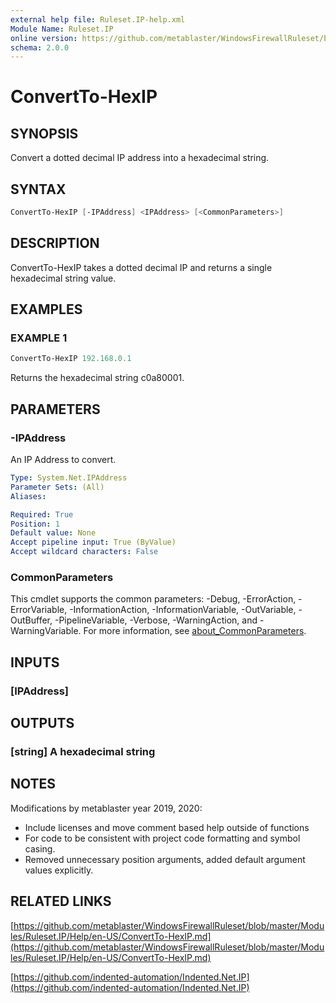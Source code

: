 ```yaml
---
external help file: Ruleset.IP-help.xml
Module Name: Ruleset.IP
online version: https://github.com/metablaster/WindowsFirewallRuleset/blob/master/Modules/Ruleset.IP/Help/en-US/ConvertTo-HexIP.md
schema: 2.0.0
---
```


# ConvertTo-HexIP

## SYNOPSIS

Convert a dotted decimal IP address into a hexadecimal string.

## SYNTAX

```powershell
ConvertTo-HexIP [-IPAddress] <IPAddress> [<CommonParameters>]
```

## DESCRIPTION

ConvertTo-HexIP takes a dotted decimal IP and returns a single hexadecimal string value.

## EXAMPLES

### EXAMPLE 1

```powershell
ConvertTo-HexIP 192.168.0.1
```

Returns the hexadecimal string c0a80001.

## PARAMETERS

### -IPAddress

An IP Address to convert.

```yaml
Type: System.Net.IPAddress
Parameter Sets: (All)
Aliases:

Required: True
Position: 1
Default value: None
Accept pipeline input: True (ByValue)
Accept wildcard characters: False
```

### CommonParameters

This cmdlet supports the common parameters: -Debug, -ErrorAction, -ErrorVariable, -InformationAction, -InformationVariable, -OutVariable, -OutBuffer, -PipelineVariable, -Verbose, -WarningAction, and -WarningVariable. For more information, see [about_CommonParameters](http://go.microsoft.com/fwlink/?LinkID=113216).

## INPUTS

### [IPAddress]

## OUTPUTS

### [string] A hexadecimal string

## NOTES

Modifications by metablaster year 2019, 2020:

- Include licenses and move comment based help outside of functions
- For code to be consistent with project code formatting and symbol casing.
- Removed unnecessary position arguments, added default argument values explicitly.

## RELATED LINKS

[https://github.com/metablaster/WindowsFirewallRuleset/blob/master/Modules/Ruleset.IP/Help/en-US/ConvertTo-HexIP.md](https://github.com/metablaster/WindowsFirewallRuleset/blob/master/Modules/Ruleset.IP/Help/en-US/ConvertTo-HexIP.md)

[https://github.com/indented-automation/Indented.Net.IP](https://github.com/indented-automation/Indented.Net.IP)
